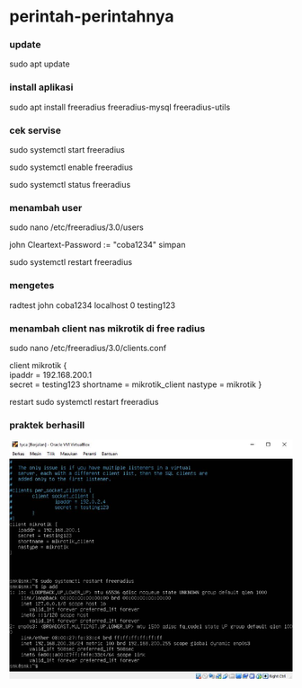 ---
---
# perintah-perintahnya
### update
sudo apt update
### install aplikasi
sudo apt install freeradius freeradius-mysql freeradius-utils
### cek servise
sudo systemctl start freeradius

sudo systemctl enable freeradius

sudo systemctl status freeradius

### menambah user
sudo nano /etc/freeradius/3.0/users

john Cleartext-Password := "coba1234" simpan

sudo systemctl restart freeradius

### mengetes   
radtest john coba1234 localhost 0 testing123
### menambah client nas mikrotik di free radius
sudo nano /etc/freeradius/3.0/clients.conf

client mikrotik {  
ipaddr = 192.168.200.1  
secret = testing123 
shortname = mikrotik_client 
nastype = mikrotik }

restart sudo systemctl restart freeradius

### praktek berhasill
![assets](/assets/Capture.JPG-tugas-freeradius-berhasil.JPG)
